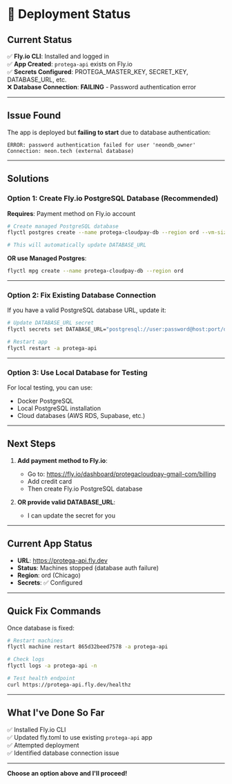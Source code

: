 # 🚀 Deployment Status

## Current Status

✅ **Fly.io CLI**: Installed and logged in  
✅ **App Created**: `protega-api` exists on Fly.io  
✅ **Secrets Configured**: PROTEGA_MASTER_KEY, SECRET_KEY, DATABASE_URL, etc.  
❌ **Database Connection**: **FAILING** - Password authentication error

---

## Issue Found

The app is deployed but **failing to start** due to database authentication:

```
ERROR: password authentication failed for user 'neondb_owner'
Connection: neon.tech (external database)
```

---

## Solutions

### Option 1: Create Fly.io PostgreSQL Database (Recommended)

**Requires**: Payment method on Fly.io account

```bash
# Create managed PostgreSQL database
flyctl postgres create --name protega-cloudpay-db --region ord --vm-size shared-cpu-1x

# This will automatically update DATABASE_URL
```

**OR use Managed Postgres**:
```bash
flyctl mpg create --name protega-cloudpay-db --region ord
```

---

### Option 2: Fix Existing Database Connection

If you have a valid PostgreSQL database URL, update it:

```bash
# Update DATABASE_URL secret
flyctl secrets set DATABASE_URL="postgresql://user:password@host:port/database" -a protega-api

# Restart app
flyctl restart -a protega-api
```

---

### Option 3: Use Local Database for Testing

For local testing, you can use:
- Docker PostgreSQL
- Local PostgreSQL installation
- Cloud databases (AWS RDS, Supabase, etc.)

---

## Next Steps

1. **Add payment method to Fly.io**:
   - Go to: https://fly.io/dashboard/protegacloudpay-gmail-com/billing
   - Add credit card
   - Then create Fly.io PostgreSQL database

2. **OR provide valid DATABASE_URL**:
   - I can update the secret for you

---

## Current App Status

- **URL**: https://protega-api.fly.dev
- **Status**: Machines stopped (database auth failure)
- **Region**: ord (Chicago)
- **Secrets**: ✅ Configured

---

## Quick Fix Commands

Once database is fixed:

```bash
# Restart machines
flyctl machine restart 865d32beed7578 -a protega-api

# Check logs
flyctl logs -a protega-api -n

# Test health endpoint
curl https://protega-api.fly.dev/healthz
```

---

## What I've Done So Far

✅ Installed Fly.io CLI  
✅ Updated fly.toml to use existing `protega-api` app  
✅ Attempted deployment  
✅ Identified database connection issue  

---

**Choose an option above and I'll proceed!**



